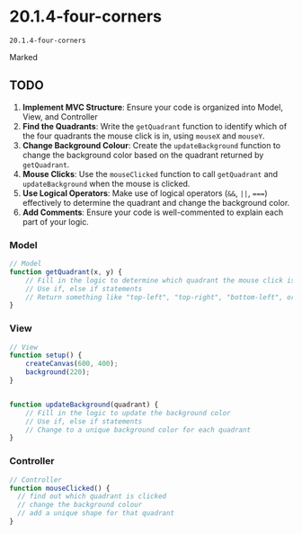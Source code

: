 # 20.1.4-four-corners
```
20.1.4-four-corners
```
Marked


## TODO
1. **Implement MVC Structure**: Ensure your code is organized into Model, View, and Controller
2. **Find the Quadrants**: Write the `getQuadrant` function to identify which of the four quadrants the mouse click is in, using `mouseX` and `mouseY`.
3. **Change Background Colour**: Create the `updateBackground` function to change the background color based on the quadrant returned by `getQuadrant`.
4. **Mouse Clicks**: Use the `mouseClicked` function to call `getQuadrant` and `updateBackground` when the mouse is clicked.
5. **Use Logical Operators**: Make use of logical operators (`&&`, `||`, `===`) effectively to determine the quadrant and change the background color.
6. **Add Comments**: Ensure your code is well-commented to explain each part of your logic.


### Model

```javascript
// Model
function getQuadrant(x, y) {
    // Fill in the logic to determine which quadrant the mouse click is in
    // Use if, else if statements
    // Return something like "top-left", "top-right", "bottom-left", or "bottom-right". 
}
```

### View

```javascript
// View
function setup() {
    createCanvas(600, 400);
    background(220);
}


function updateBackground(quadrant) {
    // Fill in the logic to update the background color
    // Use if, else if statements
    // Change to a unique background color for each quadrant
}
```

### Controller

```javascript
// Controller
function mouseClicked() {
  // find out which quadrant is clicked
  // change the background colour
  // add a unique shape for that quadrant
}
```
